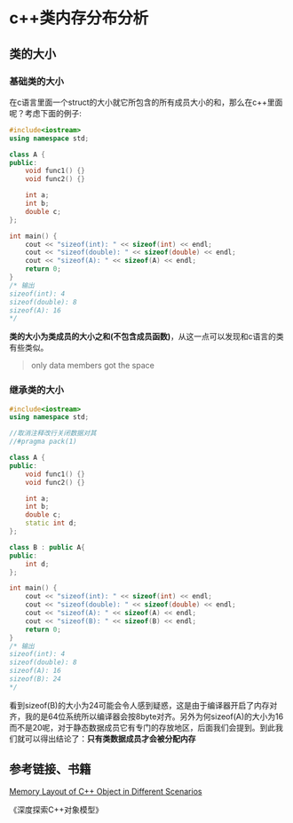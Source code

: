 # c++类内存分布分析

## 类的大小

### 基础类的大小
在c语言里面一个struct的大小就它所包含的所有成员大小的和，那么在c++里面呢？考虑下面的例子:
```cpp
#include<iostream>
using namespace std;

class A {
public:
    void func1() {}
    void func2() {}

    int a;
    int b;
    double c;
};

int main() {
    cout << "sizeof(int): " << sizeof(int) << endl;
    cout << "sizeof(double): " << sizeof(double) << endl;
    cout << "sizeof(A): " << sizeof(A) << endl;
    return 0;
}
/* 输出
sizeof(int): 4
sizeof(double): 8
sizeof(A): 16
*/

```
**类的大小为类成员的大小之和(不包含成员函数)**，从这一点可以发现和c语言的类有些类似。
> only data members got the space

### 继承类的大小
```cpp
#include<iostream>
using namespace std;

//取消注释改行关闭数据对其
//#pragma pack(1)

class A {
public:
    void func1() {}
    void func2() {}

    int a;
    int b;
    double c;
    static int d;
};

class B : public A{
public:
    int d;
};

int main() {
    cout << "sizeof(int): " << sizeof(int) << endl;
    cout << "sizeof(double): " << sizeof(double) << endl;
    cout << "sizeof(A): " << sizeof(A) << endl;
    cout << "sizeof(B): " << sizeof(B) << endl;
    return 0;
}
/* 输出
sizeof(int): 4
sizeof(double): 8
sizeof(A): 16
sizeof(B): 24
*/
```
看到sizeof(B)的大小为24可能会令人感到疑惑，这是由于编译器开启了内存对齐，我的是64位系统所以编译器会按8byte对齐。另外为何sizeof(A)的大小为16而不是20呢，对于静态数据成员它有专门的存放地区，后面我们会提到。到此我们就可以得出结论了：**只有类数据成员才会被分配内存**

## 参考链接、书籍
[Memory Layout of C++ Object in Different Scenarios](http://www.vishalchovatiya.com/memory-layout-of-cpp-object/)

《深度探索C++对象模型》